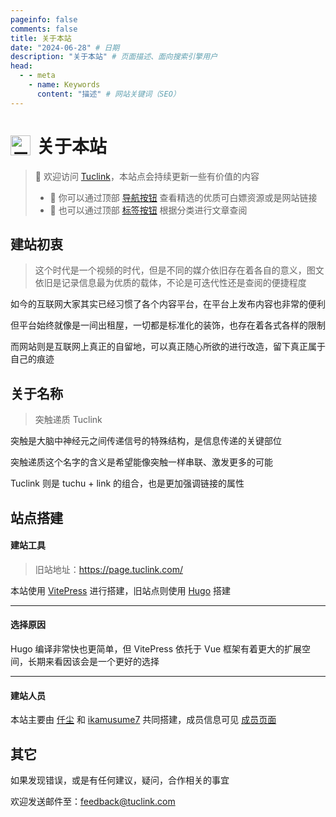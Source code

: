 ```yaml
---
pageinfo: false
comments: false
title: 关于本站
date: "2024-06-28" # 日期
description: "关于本站" # 页面描述、面向搜索引擎用户
head:
  - - meta
    - name: Keywords
      content: "描述" # 网站关键词（SEO）
---
```


# <img src="/ico/512.png" alt="示例图片" width="32" style="float:left; margin: 4px 10px 0px 0px;">关于本站

> 🎉 欢迎访问 [Tuclink]()，本站点会持续更新一些有价值的内容
> - 🧷 你可以通过顶部 [导航按钮](/zh/nav/) 查看精选的优质可白嫖资源或是网站链接
> - 🔖 也可以通过顶部 [标签按钮](/zh/tags/) 根据分类进行文章查阅

## 建站初衷
> 这个时代是一个视频的时代，但是不同的媒介依旧存在着各自的意义，图文依旧是记录信息最为优质的载体，不论是可迭代性还是查阅的便捷程度

如今的互联网大家其实已经习惯了各个内容平台，在平台上发布内容也非常的便利

但平台始终就像是一间出租屋，一切都是标准化的装饰，也存在着各式各样的限制

而网站则是互联网上真正的自留地，可以真正随心所欲的进行改造，留下真正属于自己的痕迹 

## 关于名称
> 突触递质 Tuclink

突触是大脑中神经元之间传递信号的特殊结构，是信息传递的关键部位

突触递质这个名字的含义是希望能像突触一样串联、激发更多的可能

Tuclink 则是 tuchu + link 的组合，也是更加强调链接的属性

## 站点搭建

#### 建站工具
> 旧站地址：https://page.tuclink.com/

本站使用 [VitePress](https://vitepress.dev/zh/) 进行搭建，旧站点则使用 [Hugo](https://gohugo.io/) 搭建

---

#### 选择原因
Hugo 编译非常快也更简单，但 VitePress 依托于 Vue 框架有着更大的扩展空间，长期来看因该会是一个更好的选择

---

#### 建站人员
本站主要由 [仟尘](/zh/post/about/team) 和 [ikamusume7](/zh/post/about/team) 共同搭建，成员信息可见 [成员页面](/zh/post/about/team)

## 其它
如果发现错误，或是有任何建议，疑问，合作相关的事宜

欢迎发送邮件至：[feedback@tuclink.com](mailto:feedback@tuclink.com)